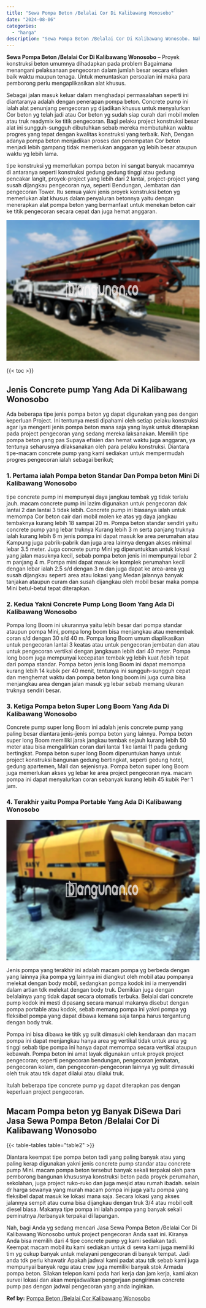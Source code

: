 ```yaml
---
title: "Sewa Pompa Beton /Belalai Cor Di Kalibawang Wonosobo"
date: "2024-08-06"
categories: 
  - "harga"
description: "Sewa Pompa Beton /Belalai Cor Di Kalibawang Wonosobo. Nah, bagi Anda yg sedang mencari Jasa Sewa Pompa Beton /Belalai Cor Di Kalibawang Wonosobo untuk projec..."
---
```


**Sewa Pompa Beton /Belalai Cor Di Kalibawang Wonosobo** – Proyek konstruksi beton umumnya dihadapkan pada problem Bagaimana menangani pelaksanaan pengecoran dalam jumlah besar secara efisien baik waktu maupun tenaga. Untuk menuntaskan persoalan ini maka para pemborong perlu mengaplikasikan alat khusus.

Sebagai jalan masuk keluar dalam menghadapi permasalahan seperti ini diantaranya adalah dengan penerapan pompa beton. Concrete pump ini ialah alat penunjang pengecoran yg dijadikan khusus untuk menyalurkan Cor beton yg telah jadi atau Cor beton yg sudah siap curah dari mobil molen atau truk readymix ke titik pengecoran. Bagi pelaku project konstruksi besar alat ini sungguh-sungguh dibutuhkan sebab mereka membutuhkan waktu progres yang tepat dengan kwalitas konstruksi yang terbaik. Nah, Dengan adanya pompa beton menjadikan proses dan penempatan Cor beton menjadi lebih gampang tidak memerlukan anggaran yg lebih besar ataupun waktu yg lebih lama.

tipe konstruksi yg memerlukan pompa beton ini sangat banyak macamnya di antaranya seperti konstruksi gedung gedung tinggi atau gedung pencakar langit, proyek-project yang lebih dari 2 lantai, project-project yang susah dijangkau pengecoran nya, seperti Bendungan, Jembatan dan pengecoran Tower. Itu semua yakni jenis proyek konstruksi beton yg memerlukan alat khusus dalam penyaluran betonnya yaitu dengan menerapkan alat pompa beton yang bermanfaat untuk menekan beton cair ke titik pengecoran secara cepat dan juga hemat anggaran.

![Sewa Pompa Beton /Belalai Cor Di Kalibawang Wonosobo](/images/sewa-concrete-pump-18.png)

{{< toc >}}

## Jenis Concrete pump Yang Ada Di Kalibawang Wonosobo

Ada beberapa tipe jenis pompa beton yg dapat digunakan yang pas dengan keperluan Project. Ini tentunya mesti dipahami oleh setiap pelaku konstruksi agar iya mengerti jenis pompa beton mana saja yang layak untuk diterapkan pada project pengecoran yang sedang mereka laksanakan. Memilih tipe pompa beton yang pas Supaya efisien dan hemat waktu juga anggaran, ya tentunya seharusnya dilaksanakan oleh para pelaku konstruksi. Diantara tipe-macam concrete pump yang kami sediakan untuk mempermudah progres pengecoran ialah sebagai berikut;

### 1\. Pertama ialah Pompa beton Standar Dan Pompa beton Mini Di Kalibawang Wonosobo

tipe concrete pump ini mempunyai daya jangkau tembak yg tidak terlalu jauh. macam concrete pump ini lazim digunakan untuk pengecoran dak lantai 2 dan lantai 3 tidak lebih. Concrete pump ini biasanya ialah untuk memompa Cor beton cair dari mobil molen ke atas yg daya jangkau tembaknya kurang lebih 18 sampai 20 m. Pompa beton standar sendiri yaitu concrete pump yang lebar truknya Kurang lebih 3 m serta panjang truknya ialah kurang lebih 6 m jenis pompa ini dapat masuk ke area perumahan atau Kampung juga pabrik-pabrik dan juga area lainnya dengan akses minimal lebar 3.5 meter. Juga concrete pump Mini yg diperuntukkan untuk lokasi yang jalan masuknya kecil, sebab pompa beton jenis ini mempunyai lebar 2 m panjang 4 m. Pompa mini dapat masuk ke komplek perumahan kecil dengan lebar ialah 2.5 s/d dengan 3 m dan juga dapat ke area-area yg susah dijangkau seperti area atau lokasi yang Medan jalannya banyak tanjakan ataupun curam dan susah dijangkau oleh mobil besar maka pompa Mini betul-betul tepat diterapkan.

### 2\. Kedua Yakni Concrete Pump Long Boom Yang Ada Di Kalibawang Wonosobo

Pompa long Boom ini ukurannya yaitu lebih besar dari pompa standar ataupun pompa Mini, pompa long boom bisa menjangkau atau menembak coran s/d dengan 30 s/d 40 m. Pompa long Boom umum diaplikasikan untuk pengecoran lantai 3 keatas atau untuk pengecoran jembatan dan atau untuk pengecoran vertikal dengan jangkauan lebih dari 40 meter. Pompa long boom juga mempunyai kecepatan tembak yg lebih kuat /lebih tepat dari pompa standar. Pompa beton jenis long Boom ini dapat memompa kurang lebih 14 kubik per 40 menit, tentunya ini sungguh-sungguh cepat dan menghemat waktu dan pompa beton long boom ini juga cuma bisa menjangkau area dengan jalan masuk yg lebar sebab memang ukuran truknya sendiri besar.

### 3\. Ketiga Pompa beton Super Long Boom Yang Ada Di Kalibawang Wonosobo

Concrete pump super long Boom ini adalah jenis concrete pump yang paling besar diantara jenis-jenis pompa beton yang lainnya. Pompa beton super long Boom memiliki jarak jangkau tembak sejauh kurang lebih 50 meter atau bisa mengalirkan coran dari lantai 1 ke lantai 11 pada gedung bertingkat. Pompa beton super long Boom diperuntukan hanya untuk project konstruksi bangunan gedung bertingkat, seperti gedung hotel, gedung apartemen, Mall dan sejenisnya. Pompa beton super long Boom juga memerlukan akses yg lebar ke area project pengecoran nya. macam pompa ini dapat menyalurkan coran sebanyak kurang lebih 45 kubik Per 1 jam.

### 4\. Terakhir yaitu Pompa Portable Yang Ada Di Kalibawang Wonosobo

![Sewa Pompa Beton /Belalai Cor Di Kalibawang Wonosobo](/images/sewa-concrete-pump-29.png)

Jenis pompa yang terakhir ini adalah macam pompa yg berbeda dengan yang lainnya jika pompa yg lainnya ini diangkut oleh mobil atau pompanya melekat dengan body mobil, sedangkan pompa kodok ini ia menyendiri dalam artian tdk melekat dengan body truk. Demikian juga dengan belalainya yang tidak dapat secara otomatis terbuka. Belalai dari concrete pump kodok ini mesti dipasang secara manual makanya disebut dengan pompa portable atau kodok, sebab memang pompa ini yakni pompa yg fleksibel pompa yang dapat dibawa kemana saja tanpa harus tergantung dengan body truk.

Pompa ini bisa dibawa ke titik yg sulit dimasuki oleh kendaraan dan macam pompa ini dapat menjangkau hanya area yg vertikal tidak untuk area yg tinggi sebab tipe pompa ini hanya dapat memompa secara vertikal ataupun kebawah. Pompa beton ini amat layak digunakan untuk proyek project pengecoran; seperti pengecoran bendungan, pengecoran jembatan, pengecoran kolam, dan pengecoran-pengecoran lainnya yg sulit dimasuki oleh truk atau tdk dapat dilalui atau dilalui truk.

Itulah beberapa tipe concrete pump yg dapat diterapkan pas dengan keperluan project pengecoran.

## Macam Pompa beton yg Banyak DiSewa Dari Jasa Sewa Pompa Beton /Belalai Cor Di Kalibawang Wonosobo

{{< table-tables table="table2" >}}

Diantara keempat tipe pompa beton tadi yang paling banyak atau yang paling kerap digunakan yakni jenis concrete pump standar atau concrete pump Mini. macam pompa beton tersebut banyak sekali terpakai oleh para pemborong bangunan khususnya konstruksi beton pada proyek perumahan, sekolahan, juga project ruko-ruko dan juga mesjid atau rumah ibadah. selain dr harga sewanya yang murah macam pompa ini juga yaitu pompa yang fleksibel dapat masuk ke lokasi mana saja. Secara lokasi yang akses jalannya sempit atau cuma bisa dijangkau dengan truk 3/4 atau mobil colt diesel biasa. Makanya tipe pompa ini ialah pompa yang banyak sekali peminatnya /terbanyak terpakai di lapangan.

Nah, bagi Anda yg sedang mencari Jasa Sewa Pompa Beton /Belalai Cor Di Kalibawang Wonosobo untuk project pengecoran Anda saat ini. Kiranya Anda bisa memilih dari 4 tipe concrete pump yg kami sediakan tadi. Keempat macam mobil itu kami sediakan untuk di sewa kami juga memiliki tim yg cukup banyak untuk melayani pengecoran di banyak tempat. Jadi anda tdk perlu khawatir Apakah jadwal kami padat atau tdk sebab kami juga mempunyai banyak regu atau crew juga memiliki banyak stok Armada pompa beton. Silakan telepon kami pada hari kerja dan jam kerja, kami akan survei lokasi dan akan menjadwalkan pengerjaan pengiriman concrete pump pas dengan jadwal pengecoran yang anda inginkan.

**Ref by:** [Pompa Beton /Belalai Cor Kalibawang Wonosobo](https://id.wikipedia.org/wiki/Pompa)

